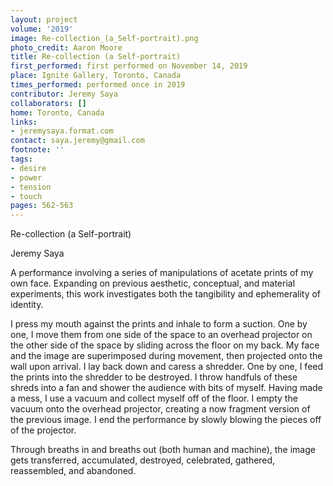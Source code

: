 ```yaml
---
layout: project
volume: '2019'
image: Re-collection_(a_Self-portrait).png
photo_credit: Aaron Moore
title: Re-collection (a Self-portrait)
first_performed: first performed on November 14, 2019
place: Ignite Gallery, Toronto, Canada
times_performed: performed once in 2019
contributor: Jeremy Saya
collaborators: []
home: Toronto, Canada
links:
- jeremysaya.format.com
contact: saya.jeremy@gmail.com
footnote: ''
tags:
- desire
- power
- tension
- touch
pages: 562-563
---
```


Re-collection (a Self-portrait)

Jeremy Saya

A performance involving a series of manipulations of acetate prints of my own face. Expanding on previous aesthetic, conceptual, and material experiments, this work investigates both the tangibility and ephemerality of identity.

I press my mouth against the prints and inhale to form a suction. One by one, I move them from one side of the space to an overhead projector on the other side of the space by sliding across the floor on my back. My face and the image are superimposed during movement, then projected onto the wall upon arrival. I lay back down and caress a shredder. One by one, I feed the prints into the shredder to be destroyed. I throw handfuls of these shreds into a fan and shower the audience with bits of myself. Having made a mess, I use a vacuum and collect myself off of the floor. I empty the vacuum onto the overhead projector, creating a now fragment version of the previous image. I end the performance by slowly blowing the pieces off of the projector.

Through breaths in and breaths out (both human and machine), the image gets transferred, accumulated, destroyed, celebrated, gathered, reassembled, and abandoned.
